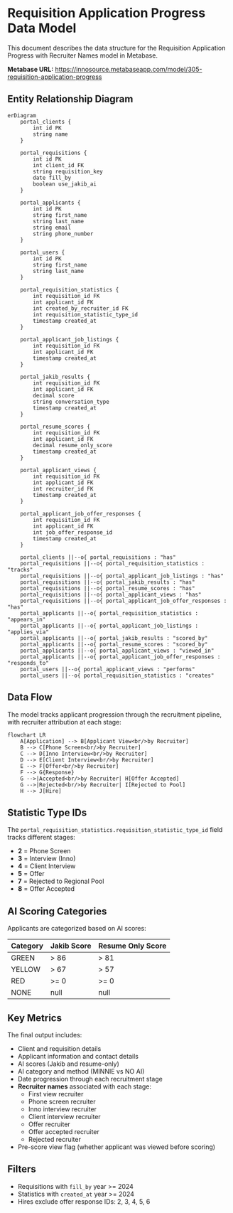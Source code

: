 # Requisition Application Progress Data Model

This document describes the data structure for the Requisition Application Progress with Recruiter Names model in Metabase.

**Metabase URL:** https://innosource.metabaseapp.com/model/305-requisition-application-progress

## Entity Relationship Diagram

```mermaid
erDiagram
    portal_clients {
        int id PK
        string name
    }

    portal_requisitions {
        int id PK
        int client_id FK
        string requisition_key
        date fill_by
        boolean use_jakib_ai
    }

    portal_applicants {
        int id PK
        string first_name
        string last_name
        string email
        string phone_number
    }

    portal_users {
        int id PK
        string first_name
        string last_name
    }

    portal_requisition_statistics {
        int requisition_id FK
        int applicant_id FK
        int created_by_recruiter_id FK
        int requisition_statistic_type_id
        timestamp created_at
    }

    portal_applicant_job_listings {
        int requisition_id FK
        int applicant_id FK
        timestamp created_at
    }

    portal_jakib_results {
        int requisition_id FK
        int applicant_id FK
        decimal score
        string conversation_type
        timestamp created_at
    }

    portal_resume_scores {
        int requisition_id FK
        int applicant_id FK
        decimal resume_only_score
        timestamp created_at
    }

    portal_applicant_views {
        int requisition_id FK
        int applicant_id FK
        int recruiter_id FK
        timestamp created_at
    }

    portal_applicant_job_offer_responses {
        int requisition_id FK
        int applicant_id FK
        int job_offer_response_id
        timestamp created_at
    }

    portal_clients ||--o{ portal_requisitions : "has"
    portal_requisitions ||--o{ portal_requisition_statistics : "tracks"
    portal_requisitions ||--o{ portal_applicant_job_listings : "has"
    portal_requisitions ||--o{ portal_jakib_results : "has"
    portal_requisitions ||--o{ portal_resume_scores : "has"
    portal_requisitions ||--o{ portal_applicant_views : "has"
    portal_requisitions ||--o{ portal_applicant_job_offer_responses : "has"
    portal_applicants ||--o{ portal_requisition_statistics : "appears_in"
    portal_applicants ||--o{ portal_applicant_job_listings : "applies_via"
    portal_applicants ||--o{ portal_jakib_results : "scored_by"
    portal_applicants ||--o{ portal_resume_scores : "scored_by"
    portal_applicants ||--o{ portal_applicant_views : "viewed_in"
    portal_applicants ||--o{ portal_applicant_job_offer_responses : "responds_to"
    portal_users ||--o{ portal_applicant_views : "performs"
    portal_users ||--o{ portal_requisition_statistics : "creates"
```

## Data Flow

The model tracks applicant progression through the recruitment pipeline, with recruiter attribution at each stage:

```mermaid
flowchart LR
    A[Application] --> B[Applicant View<br/>by Recruiter]
    B --> C[Phone Screen<br/>by Recruiter]
    C --> D[Inno Interview<br/>by Recruiter]
    D --> E[Client Interview<br/>by Recruiter]
    E --> F[Offer<br/>by Recruiter]
    F --> G{Response}
    G -->|Accepted<br/>by Recruiter| H[Offer Accepted]
    G -->|Rejected<br/>by Recruiter| I[Rejected to Pool]
    H --> J[Hire]
```

## Statistic Type IDs

The `portal_requisition_statistics.requisition_statistic_type_id` field tracks different stages:

- **2** = Phone Screen
- **3** = Interview (Inno)
- **4** = Client Interview
- **5** = Offer
- **7** = Rejected to Regional Pool
- **8** = Offer Accepted

## AI Scoring Categories

Applicants are categorized based on AI scores:

| Category | Jakib Score | Resume Only Score |
|----------|-------------|-------------------|
| GREEN    | > 86        | > 81              |
| YELLOW   | > 67        | > 57              |
| RED      | >= 0        | >= 0              |
| NONE     | null        | null              |

## Key Metrics

The final output includes:
- Client and requisition details
- Applicant information and contact details
- AI scores (Jakib and resume-only)
- AI category and method (MINNIE vs NO AI)
- Date progression through each recruitment stage
- **Recruiter names** associated with each stage:
  - First view recruiter
  - Phone screen recruiter
  - Inno interview recruiter
  - Client interview recruiter
  - Offer recruiter
  - Offer accepted recruiter
  - Rejected recruiter
- Pre-score view flag (whether applicant was viewed before scoring)

## Filters

- Requisitions with `fill_by` year >= 2024
- Statistics with `created_at` year >= 2024
- Hires exclude offer response IDs: 2, 3, 4, 5, 6
